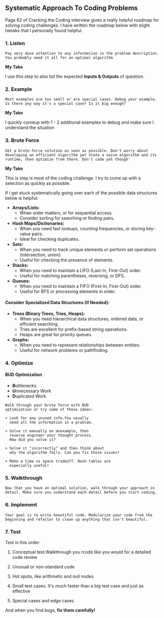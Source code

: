 ## Systematic Approach To Coding Problems

Page 62 of Cracking the Coding interview gives a really helpful roadmap
for solving coding challenges. I have written the roadmap below with slight
tweaks that I personally found helpful.

### 1. Listen

```
Pay very dose attention to any information in the problem description. You probably need it all for an optimal algorithm
```

**My Take**  

I use this step to also list the expected **Inputs & Outputs** of question.

### 2. Example

```
Most examples are too small or are special cases. Debug your example. Is there any way it's a special case? Is it big enough?
```

**My Take**  

I quickly comeup with 1 - 2 additional examples to debug and make sure I understand the situation

### 3. Brute Force

```
Get a brute-force solution as soon as possible. Don't worry about developing an efficient algorithm yet State a naive algorithm and its runtime, then optimize from there. Don't code yet though'
```

**My Take**  

This is step is most of the coding challenge. I try to come up with a selection as quickly as possible.

If i get stuck systematically going over each of the possible data structures below is helpful:

* **Arrays/Lists:**
    * When order matters, or for sequential access.
    * Consider sorting for searching or finding pairs.
* **Hash Maps/Dictionaries:**
    * When you need fast lookups, counting frequencies, or storing key-value pairs.
    * Ideal for checking duplicates.
* **Sets:**
    * When you need to track unique elements or perform set operations (intersection, union).
    * Useful for checking the presence of elements.
* **Stacks:**
    * When you need to maintain a LIFO (Last-In, First-Out) order.
    * Useful for matching parentheses, reversing, or DFS.
* **Queues:**
    * When you need to maintain a FIFO (First-In, First-Out) order.
    * Useful for BFS or processing elements in order.

#### **Consider Specialized Data Structures (If Needed):**

* **Trees (Binary Trees, Tries, Heaps):**
    * When you need hierarchical data structures, ordered data, or efficient searching.
    * Tries are excellent for prefix-based string operations.
    * Heaps are great for priority queues.
* **Graphs:**
    * When you need to represent relationships between entities.
    * Useful for network problems or pathfinding.

### 4. Optimize


#### **BUD Optimization**

* **B**ottlenecks
* **U**nnecessary Work
* **D**uplicated Work

```
Walk through your brute force with BUD
optimization or try some of these ideas:

> Look for any unused info.You usually
  need all the information in a problem.

> Solve it manually on anexample, then
  reverse engineer your thought process. 
  How did you solve it?

> Solve it "incorrectly" and then think about
  why the algorithm fails. Can you fix those issues?

> Make a time vs space tradeoff. Hash tables are
  especially useful!
```

### 5. Walkthrough

```
Now that you have an optimal solution, walk through your approach in detail. Make sure you understand each detail before you start coding.
```

### 6. Implement

```
Your goal is to write beautiful code. Modularize your code from the beginning and refactor to clean up anything that isn't beautiful.
```

### 7. Test

Test in this order:

1. Conceptual test.Walkthrough you rcode
   like you would for a detailed code review

2. Unusual or non-standard code

3. Hot spots, like arithmetic and null nodes

4. Small test cases. It's much faster than a big 
   test case and just as effective

5. Special cases and edge cases

And when you find bugs, **fix them carefully!**